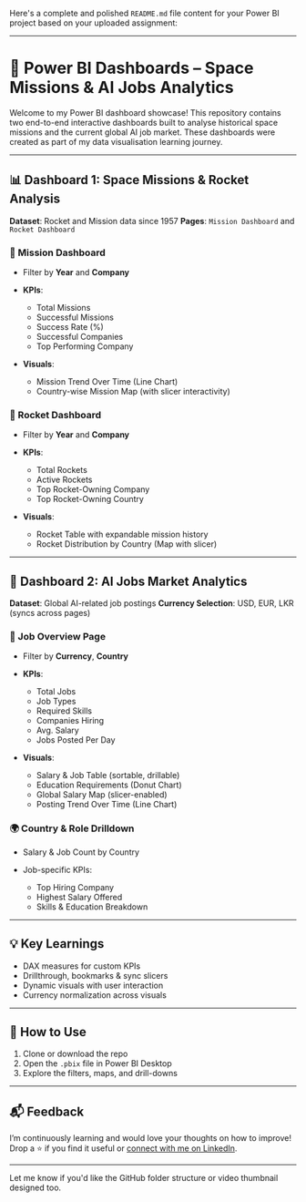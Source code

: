Here's a complete and polished `README.md` file content for your Power BI project based on your uploaded assignment:

---

# 🚀 Power BI Dashboards – Space Missions & AI Jobs Analytics

Welcome to my Power BI dashboard showcase! This repository contains two end-to-end interactive dashboards built to analyse historical space missions and the current global AI job market. These dashboards were created as part of my data visualisation learning journey.



---

## 📊 Dashboard 1: **Space Missions & Rocket Analysis**

**Dataset**: Rocket and Mission data since 1957
**Pages**: `Mission Dashboard` and `Rocket Dashboard`

### 🌌 Mission Dashboard

* Filter by **Year** and **Company**
* **KPIs**:

  * Total Missions
  * Successful Missions
  * Success Rate (%)
  * Successful Companies
  * Top Performing Company
* **Visuals**:

  * Mission Trend Over Time (Line Chart)
  * Country-wise Mission Map (with slicer interactivity)

### 🚀 Rocket Dashboard

* Filter by **Year** and **Company**
* **KPIs**:

  * Total Rockets
  * Active Rockets
  * Top Rocket-Owning Company
  * Top Rocket-Owning Country
* **Visuals**:

  * Rocket Table with expandable mission history
  * Rocket Distribution by Country (Map with slicer)

---

## 🤖 Dashboard 2: **AI Jobs Market Analytics**

**Dataset**: Global AI-related job postings
**Currency Selection**: USD, EUR, LKR (syncs across pages)

### 💼 Job Overview Page

* Filter by **Currency**, **Country**
* **KPIs**:

  * Total Jobs
  * Job Types
  * Required Skills
  * Companies Hiring
  * Avg. Salary
  * Jobs Posted Per Day
* **Visuals**:

  * Salary & Job Table (sortable, drillable)
  * Education Requirements (Donut Chart)
  * Global Salary Map (slicer-enabled)
  * Posting Trend Over Time (Line Chart)

### 🌍 Country & Role Drilldown

* Salary & Job Count by Country
* Job-specific KPIs:

  * Top Hiring Company
  * Highest Salary Offered
  * Skills & Education Breakdown

---

## 💡 Key Learnings

* DAX measures for custom KPIs
* Drillthrough, bookmarks & sync slicers
* Dynamic visuals with user interaction
* Currency normalization across visuals

---

## 📎 How to Use

1. Clone or download the repo
2. Open the `.pbix` file in Power BI Desktop
3. Explore the filters, maps, and drill-downs

---

## 📬 Feedback

I’m continuously learning and would love your thoughts on how to improve!
Drop a ⭐️ if you find it useful or [connect with me on LinkedIn](https://www.linkedin.com/in/hasinthahewage/).

---

Let me know if you'd like the GitHub folder structure or video thumbnail designed too.
